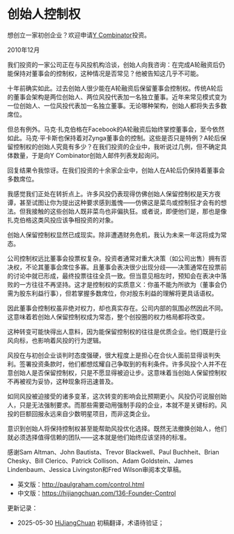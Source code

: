 


# 创始人控制权

想创立一家初创企业？欢迎申请[Y Combinator](http://ycombinator.com/apply.html)投资。

2010年12月

我们投资的一家公司正在与风投机构洽谈，创始人向我咨询：在完成A轮融资后仍能保持对董事会的控制权，这种情况是否常见？他被告知这几乎不可能。

十年前确实如此。过去创始人很少能在A轮融资后保留董事会控制权。传统A轮后的董事会架构是两位创始人、两位风投代表加一名独立董事。近年来常见模式变为一位创始人、一位风投代表加一名独立董事。无论哪种架构，创始人都将失去多数席位。

但总有例外。马克·扎克伯格在Facebook的A轮融资后始终掌控董事会，至今依然如此。马克·平卡斯也保持着对Zynga董事会的控制。这些是否只是特例？A轮后保留控制权的创始人究竟有多少？在我们投资的企业中，我听说过几例，但不确定具体数量，于是向Y Combinator创始人邮件列表发起询问。

回复结果令我惊讶。在我们投资的十余家企业中，创始人在A轮后仍保持着董事会多数席位。

我感觉我们正处在转折点上。许多风投仍表现得仿佛创始人保留控制权是天方夜谭，甚至试图让你为提出这种要求感到羞愧——仿佛这是菜鸟或控制狂才会有的想法。但我接触的这些创始人既非菜鸟也非偏执狂。或者说，即便他们是，那也是像扎克伯格这类风投应该争相投资的对象。

创始人保留控制权显然已成现实。除非遭遇财务危机，我认为未来一年这将成为常态。

公司控制权远比董事会投票权复杂。投资者通常对重大决策（如公司出售）拥有否决权，不论其董事会席位多寡。且董事会表决很少出现分歧——决策通常在投票前的讨论中就已形成，最终投票往往全员一致。但当意见相左时，预知会在表决中落败的一方往往不再坚持。这才是控制权的实质意义：你虽不能为所欲为（董事会仍需为股东利益行事），但若掌握多数席位，你对股东利益的理解将更具话语权。

因此董事会控制权虽非绝对权力，却也真实存在。公司内部的氛围必然因此不同。这意味着若创始人保留控制权成为常态，整个创投圈的权力格局都将改变。

这种转变可能快得出人意料，因为能保留控制权的往往是优质企业。他们既是行业风向标，也影响着风投的行为逻辑。

风投在与初创企业谈判时态度强硬，很大程度上是担心在合伙人面前显得谈判失利。签署投资条款时，他们都想炫耀自己争取到的有利条件。许多风投个人并不在意创始人是否保留控制权，只是不愿显得被迫让步。这意味着当创始人保留控制权不再被视为妥协，这种现象将迅速普及。

如同风投被迫接受的诸多变革，这次转变的影响会比预期更小。风投仍可说服创始人，只是无法强制要求。而那些需要动用强制手段的企业，本就不是关键标的。风投的巨额回报永远来自少数明星项目，而非这类企业。

意识到创始人将保持控制权甚至能帮助风投优化选择。既然无法撤换创始人，他们就必须选择值得信赖的团队——这本就是他们始终应该坚持的标准。

感谢Sam Altman、John Bautista、Trevor Blackwell、Paul Buchheit、Brian Chesky、Bill Clerico、Patrick Collison、Adam Goldstein、James Lindenbaum、Jessica Livingston和Fred Wilson审阅本文草稿。

- 英文版：http://paulgraham.com/control.html
- 中文版：https://hijiangchuan.com/136-Founder-Control



更新记录：
- 2025-05-30 [HiJiangChuan](https://hijiangchuan.com) 初稿翻译，术语待验证；
